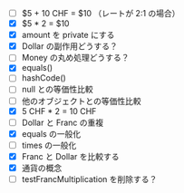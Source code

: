 - [ ] $5 + 10 CHF = $10 （レートが 2:1 の場合）
- [x] $5 * 2 = $10
- [x] amount を private にする
- [x] Dollar の副作用どうする？
- [ ] Money の丸め処理どうする？
- [x] equals()
- [ ] hashCode()
- [ ] null との等価性比較
- [ ] 他のオブジェクトとの等価性比較
- [x] 5 CHF * 2 = 10 CHF
- [ ] Dollar と Franc の重複
- [x] equals の一般化
- [ ] times の一般化
- [x] Franc と Dollar を比較する
- [x] 通貨の概念
- [ ] testFrancMultiplication を削除する？
